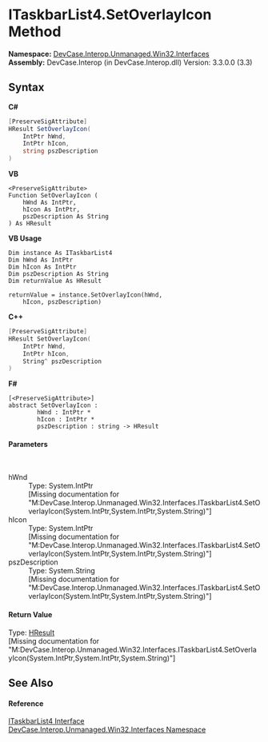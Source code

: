 # ITaskbarList4.SetOverlayIcon Method 
 

**Namespace:**&nbsp;<a href="N_DevCase_Interop_Unmanaged_Win32_Interfaces">DevCase.Interop.Unmanaged.Win32.Interfaces</a><br />**Assembly:**&nbsp;DevCase.Interop (in DevCase.Interop.dll) Version: 3.3.0.0 (3.3)

## Syntax

**C#**<br />
``` C#
[PreserveSigAttribute]
HResult SetOverlayIcon(
	IntPtr hWnd,
	IntPtr hIcon,
	string pszDescription
)
```

**VB**<br />
``` VB
<PreserveSigAttribute>
Function SetOverlayIcon ( 
	hWnd As IntPtr,
	hIcon As IntPtr,
	pszDescription As String
) As HResult
```

**VB Usage**<br />
``` VB Usage
Dim instance As ITaskbarList4
Dim hWnd As IntPtr
Dim hIcon As IntPtr
Dim pszDescription As String
Dim returnValue As HResult

returnValue = instance.SetOverlayIcon(hWnd, 
	hIcon, pszDescription)
```

**C++**<br />
``` C++
[PreserveSigAttribute]
HResult SetOverlayIcon(
	IntPtr hWnd, 
	IntPtr hIcon, 
	String^ pszDescription
)
```

**F#**<br />
``` F#
[<PreserveSigAttribute>]
abstract SetOverlayIcon : 
        hWnd : IntPtr * 
        hIcon : IntPtr * 
        pszDescription : string -> HResult 

```


#### Parameters
&nbsp;<dl><dt>hWnd</dt><dd>Type: System.IntPtr<br />\[Missing <param name="hWnd"/> documentation for "M:DevCase.Interop.Unmanaged.Win32.Interfaces.ITaskbarList4.SetOverlayIcon(System.IntPtr,System.IntPtr,System.String)"\]</dd><dt>hIcon</dt><dd>Type: System.IntPtr<br />\[Missing <param name="hIcon"/> documentation for "M:DevCase.Interop.Unmanaged.Win32.Interfaces.ITaskbarList4.SetOverlayIcon(System.IntPtr,System.IntPtr,System.String)"\]</dd><dt>pszDescription</dt><dd>Type: System.String<br />\[Missing <param name="pszDescription"/> documentation for "M:DevCase.Interop.Unmanaged.Win32.Interfaces.ITaskbarList4.SetOverlayIcon(System.IntPtr,System.IntPtr,System.String)"\]</dd></dl>

#### Return Value
Type: <a href="T_DevCase_Interop_Unmanaged_Win32_Enums_HResult">HResult</a><br />\[Missing <returns> documentation for "M:DevCase.Interop.Unmanaged.Win32.Interfaces.ITaskbarList4.SetOverlayIcon(System.IntPtr,System.IntPtr,System.String)"\]

## See Also


#### Reference
<a href="T_DevCase_Interop_Unmanaged_Win32_Interfaces_ITaskbarList4">ITaskbarList4 Interface</a><br /><a href="N_DevCase_Interop_Unmanaged_Win32_Interfaces">DevCase.Interop.Unmanaged.Win32.Interfaces Namespace</a><br />